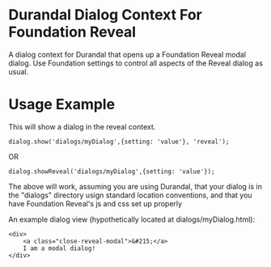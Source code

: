 Durandal Dialog Context For Foundation Reveal
==============================================

A dialog context for Durandal that opens up a Foundation Reveal modal dialog. Use Foundation settings to control all aspects of the Reveal dialog as usual.

Usage Example
=============

This will show a dialog in the reveal context.

    dialog.show('dialogs/myDialog',{setting: 'value'}, 'reveal');

OR

    dialog.showReveal('dialogs/myDialog',{setting: 'value'});

The above will work, assuming you are using Durandal, that your dialog is in the "dialogs" directory usign standard location conventions, and that you have Foundation Reveal's js and css set up properly

An example dialog view (hypothetically located at dialogs/myDialog.html):

    <div>
    	<a class="close-reveal-modal">&#215;</a>
    	I am a modal dialog!
    </div>
